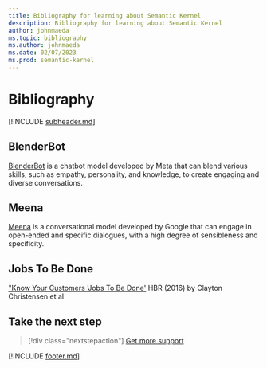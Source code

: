 ```yaml
---
title: Bibliography for learning about Semantic Kernel
description: Bibliography for learning about Semantic Kernel
author: johnmaeda
ms.topic: bibliography
ms.author: johnmaeda
ms.date: 02/07/2023
ms.prod: semantic-kernel
---
```

# Bibliography

[!INCLUDE [subheader.md](../includes/pat_medium.md)]

## BlenderBot
[BlenderBot](https://about.fb.com/news/2022/08/blenderbot-ai-chatbot-improves-through-conversation/) is a chatbot model developed by Meta that can blend various skills, such as empathy, personality, and knowledge, to create engaging and diverse conversations.

## Meena
[Meena](https://ai.googleblog.com/2020/01/towards-conversational-agent-that-can.html) is a conversational model developed by Google that can engage in open-ended and specific dialogues, with a high degree of sensibleness and specificity.

## Jobs To Be Done
["Know Your Customers 'Jobs To Be Done'](https://hbr.org/2016/09/know-your-customers-jobs-to-be-done) HBR (2016) by Clayton Christensen et al

## Take the next step

> [!div class="nextstepaction"]
> [Get more support](overview)

[!INCLUDE [footer.md](../includes/footer.md)]